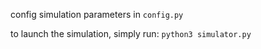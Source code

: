 config simulation parameters in `config.py`

to launch the simulation, simply run:
```python3 simulator.py```